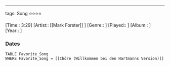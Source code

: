 ---
tags: Song ⭐⭐⭐⭐ 

[Time:: 3:29]
[Artist:: [[Mark Forster]] ]
[Genre:: ]
[Played:: ]
[Album:: ]
[Year:: ]
### Dates
````dataview
TABLE Favorite_Song
WHERE Favorite_Song = [[Chöre (Willkommen bei den Hartmanns Version)]]
````